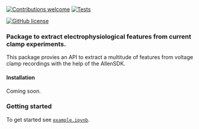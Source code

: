 <!-- [![PyPI version]()]() -->
[![Contributions welcome](https://img.shields.io/badge/contributions-welcome-brightgreen.svg?style=flat)](https://github.com/berenslab/py_ephys/blob/main/CONTRIBUTING.md)
[![Tests](https://github.com/berenslab/py_epyhs/workflows/Tests/badge.svg?branch=main)](https://github.com/berenslab/py_ephys/actions)
<!-- [![codecov]()]() -->
[![GitHub license](https://img.shields.io/github/license/berenslab/py_ephys)](https://github.com/berenslab/py_ephys/blob/main/LICENSE.txt)
<!-- [![DOI]()]() -->


### Package to extract electrophysiological features from current clamp experiments.

This package provies an API to extract a multitude of features from voltage clamp recordings with the help of the AllenSDK. 

#### Installation
Coming soon.

### Getting started
To get started see [`example.ipynb`](./example.ipynb).